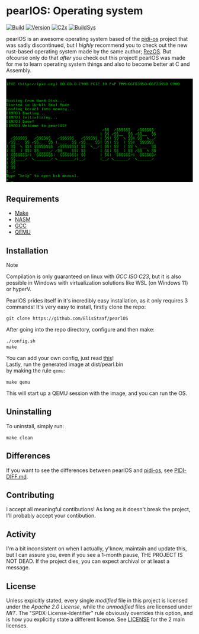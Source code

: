 # pearlOS: Operating system

[![Build](https://img.shields.io/github/actions/workflow/status/ElisStaaf/pearlOS/ci.yml?logo=Github&labelColor=17181B&label=Build)](/)
[![Version](https://img.shields.io/badge/Version-Dragonfly-FF0062?labelColor=17181B)](/)
[![C2x](https://img.shields.io/badge/Standard-C2x-A8B9CC?logo=C&labelColor=17181B)](/)
[![BuildSys](https://img.shields.io/badge/Build%20System-GNU%20Make-0F6713?logo=GNU&labelColor=17181B&logoColor=898484)](/)  

pearlOS is an awesome operating system based of the [pidi-os](https://github.com/GandelXIV/pidi-os)
project that was sadly discontinued, but I *highly* recommend you to check out the new rust-based
operating system made by the same author; [RezOS](https://github.com/GandelXIV/RezOS).
But ofcourse only do that *after* you check out this project! pearlOS was made
for me to learn operating system things and also to become better at C and Assembly.

[![pearlOS](https://github.com/ElisStaaf/pearlOS/raw/main/prod/boot.png)](https://github.com/ElisStaaf/pearlOS)

## Requirements

* [Make](https://www.gnu.org/software/make)
* [NASM](https://nasm.us)
* [GCC](https://gcc.gnu.org)
* [QEMU](https://www.qemu.org)

## Installation

> [!NOTE]
> Compilation is only guaranteed on linux with *GCC ISO C23*,
> but it is also possible in Windows with virtualization
> solutions like WSL (on Windows 11) or hyperV.

PearlOS prides itself in it's incredibly easy installation, as it only requires 3 commands!
It's very easy to install, firstly clone the repo:
```console
git clone https://github.com/ElisStaaf/pearlOS
```
After going into the repo directory, configure and then make:
```console
./config.sh
make
```
You can add your own config, just read [this](/config/README.md)!  
Lastly, run the generated image at dist/pearl.bin  
by making the rule `qemu`:
```console
make qemu
```
This will start up a QEMU session with the image, and you
can run the OS.

## Uninstalling

To uninstall, simply run:
```console
make clean
```

## Differences

If you want to see the differences between pearlOS and [pidi-os](https://github.com/GandelXIV/pidi-os),
see [PIDI-DIFF.md](/PIDI-DIFF.md).

## Contributing

I accept all meaningful contibutions! As long as it doesn't break the
project, I'll probably accept your contibution.

## Activity

I'm a bit inconsistent on when I actually, y'know, maintain and update this,
but I can assure you, even if you see a 1-month pause, THE PROJECT IS NOT DEAD.
If the project dies, you can expect archival or at least a message.

## License

Unless expicitly stated, every single *modified* file in this project is licensed
under the *Apache 2.0 License*, while the *unmodified* files are licensed under *MIT*.
The "SPDX-License-Identifier" rule obviously overrides this option, and is how you
explicitly state a different license. See [LICENSE](/LICENSE) for the 2 main licenses.